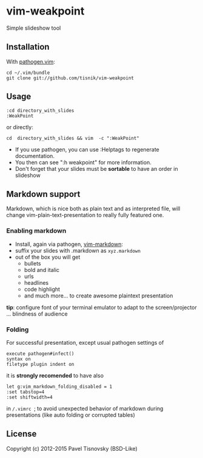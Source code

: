 # vim-weakpoint

Simple slideshow tool

## Installation

With [pathogen.vim](https://github.com/tpope/vim-pathogen):

    cd ~/.vim/bundle
    git clone git://github.com/tisnik/vim-weakpoint

## Usage

    :cd directory_with_slides
    :WeakPoint

or directly:

    cd  directory_with_slides && vim  -c ":WeakPoint"

* If you use pathogen, you can use :Helptags to regenerate documentation.
* You then can see ":h weakpoint" for more information.
* Don't forget that your slides must be **sortable** to have an order in slideshow

## Markdown support
Markdown, which is nice both as plain text and as interpreted file, will change vim-plain-text-presentation to really fully featured one.
### Enabling markdown
 * Install, again via pathogen,  [vim-markdown](https://github.com/plasticboy/vim-markdown):
 * suffix your slides with .markdown as `xyz.markdown`
 * out of the box you will get
    * bullets
    * bold and italic
    * urls
    * headlines
    * code highlight
    * and much more... to create awesome plaintext presentation
    
**tip**: configure font of your terminal emulator to adapt to the screen/projector ... blindness of audience

### Folding
For successful presentation, except usual pathogen settings of

    execute pathogen#infect()
    syntax on
    filetype plugin indent on
    
it is **strongly recomended** to have also

    let g:vim_markdown_folding_disabled = 1
    :set tabstop=4
    :set shiftwidth=4
    
in `/.vimrc `; to avoid unexpected behavior of markdown during presentations (like auto folding or corrupted tables)


## License

Copyright (c) 2012-2015 Pavel Tisnovsky (BSD-Like)

